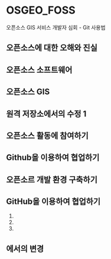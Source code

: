 # OSGEO_FOSS
오픈소스 GIS 서비스 개발자 심회 - Git 사용법
## 오픈소스에 대한 오해와 진실

## 오픈소스 소프트웨어

## 오픈소스 GIS

## 원격 저장소에서의 수정 1

## 오픈소스 활동에 참여하기

## Github을 이용하여 협업하기

## 오픈소르 개발 환경 구축하기

## GitHub을 이용하여 협업하기
1.
2.
3.

## 에서의 변경
